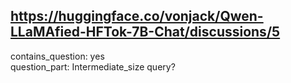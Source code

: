 ## https://huggingface.co/vonjack/Qwen-LLaMAfied-HFTok-7B-Chat/discussions/5

contains_question: yes  
question_part: Intermediate_size query?  